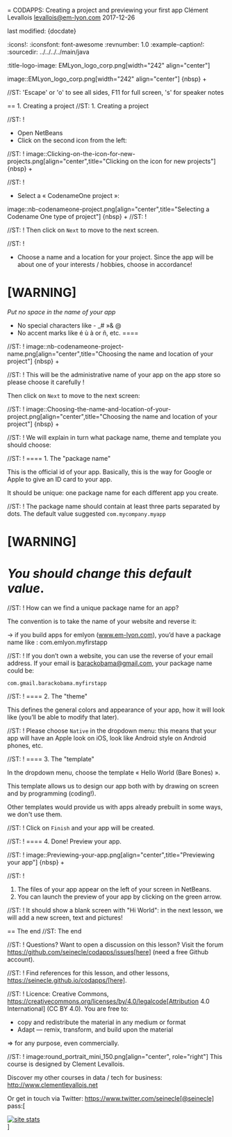 = CODAPPS: Creating a project and previewing your first app
Clément Levallois <levallois@em-lyon.com>
2017-12-26

last modified: {docdate}

:icons!:
:iconsfont:   font-awesome
:revnumber: 1.0
:example-caption!:
:sourcedir: ../../../../main/java

:title-logo-image: EMLyon_logo_corp.png[width="242" align="center"]

image::EMLyon_logo_corp.png[width="242" align="center"]
{nbsp} +

//ST: 'Escape' or 'o' to see all sides, F11 for full screen, 's' for speaker notes

== 1. Creating a project
//ST: 1. Creating a project

//ST: !
- Open NetBeans
- Click on the second icon from the left:

//ST: !
image::Clicking-on-the-icon-for-new-projects.png[align="center",title="Clicking on the icon for new projects"]
{nbsp} +

//ST: !
- Select a « CodenameOne project »:

image::nb-codenameone-project.png[align="center",title="Selecting a Codename One type of project"]
{nbsp} +
//ST: !


//ST: !
Then click on `Next` to move to the next screen.

//ST: !
- Choose a name and a location for your project. Since the app will be about one of your interests / hobbies, choose in accordance!

[WARNING]
====
*Put no space in the name of your app*
- No special characters like - _# »& @
- No accent marks like é ù à or ñ, etc.
====

//ST: !
image::nb-codenameone-project-name.png[align="center",title="Choosing the name and location of your project"]
{nbsp} +

//ST: !
This will be the administrative name of your app on the app store so please choose it carefully !

Then click on `Next` to move to the next screen:

//ST: !
image::Choosing-the-name-and-location-of-your-project.png[align="center",title="Choosing the name and location of your project"]
{nbsp} +

//ST: !
We will explain in turn what package name, theme and template you should choose:

//ST: !
==== 1. The "package name"

This is the official id of your app. Basically, this is the way for Google or Apple to give an ID card to your app.

It should be unique: one package name for each different app you create.

//ST: !
The package name should contain at least three parts separated by dots. The default value suggested `com.mycompany.myapp`

[WARNING]
====
*You should change this default value*.
====

//ST: !
How can we find a unique package name for an app?

The convention is to take the name of your website and reverse it:

-> if you build apps for emlyon (www.em-lyon.com), you’d have a package name like : com.emlyon.myfirstapp

//ST: !
If you don’t own a website, you can use the reverse of your email address. If your email is barackobama@gmail.com, your package name could be:

`com.gmail.barackobama.myfirstapp`

//ST: !
==== 2. The "theme"

This defines the general colors and appearance of your app, how it will look like (you’ll be able to modify that later).

//ST: !
Please choose `Native` in the dropdown menu: this means that your app will have an Apple look on iOS, look like Android style on Android phones, etc.

//ST: !
==== 3. The "template"

In the dropdown menu, choose the template « Hello World (Bare Bones) ».

This template allows us to design our app both with by drawing on screen and by programming (coding!).

Other templates would provide us with apps already prebuilt in some ways, we don't use them.

//ST: !
Click on `Finish` and your app will be created.

//ST: !
==== 4. Done! Preview your app.

//ST: !
image::Previewing-your-app.png[align="center",title="Previewing your app"]
{nbsp} +

//ST: !
1. The files of your app appear on the left of your screen in NetBeans.
2. You can launch the preview of your app by clicking on the green arrow.

//ST: !
It should show a blank screen with "Hi World": in the next lesson, we will add a new screen, text and pictures!


== The end
//ST: The end

//ST: !
Questions? Want to open a discussion on this lesson? Visit the forum https://github.com/seinecle/codapps/issues[here] (need a free Github account).

//ST: !
Find references for this lesson, and other lessons, https://seinecle.github.io/codapps/[here].

//ST: !
Licence: Creative Commons, https://creativecommons.org/licenses/by/4.0/legalcode[Attribution 4.0 International] (CC BY 4.0).
You are free to:

- copy and redistribute the material in any medium or format
- Adapt — remix, transform, and build upon the material

=> for any purpose, even commercially.

//ST: !
image:round_portrait_mini_150.png[align="center", role="right"]
This course is designed by Clement Levallois.

Discover my other courses in data / tech for business: http://www.clementlevallois.net

Or get in touch via Twitter: https://www.twitter.com/seinecle[@seinecle]
pass:[    <!-- Start of StatCounter Code for Default Guide -->
    <script type="text/javascript">
        var sc_project = 11563839;
        var sc_invisible = 1;
        var sc_security = "ffa2451a";
        var scJsHost = (("https:" == document.location.protocol) ?
            "https://secure." : "http://www.");
        document.write("<sc" + "ript type='text/javascript' src='" +
            scJsHost +
            "statcounter.com/counter/counter.js'></" + "script>");
    </script>
    <noscript><div class="statcounter"><a title="site stats"
    href="http://statcounter.com/" target="_blank"><img
    class="statcounter"
    src="//c.statcounter.com/11563839/0/ffa2451a/1/" alt="site
    stats"></a></div></noscript>
    <!-- End of StatCounter Code for Default Guide -->]
